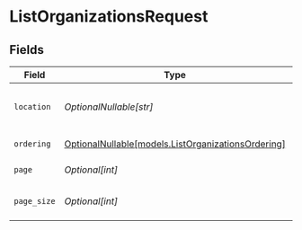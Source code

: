 # ListOrganizationsRequest


## Fields

| Field                                                                                        | Type                                                                                         | Required                                                                                     | Description                                                                                  | Example                                                                                      |
| -------------------------------------------------------------------------------------------- | -------------------------------------------------------------------------------------------- | -------------------------------------------------------------------------------------------- | -------------------------------------------------------------------------------------------- | -------------------------------------------------------------------------------------------- |
| `location`                                                                                   | *OptionalNullable[str]*                                                                      | :heavy_minus_sign:                                                                           | Location of the organization                                                                 | United States of America                                                                     |
| `ordering`                                                                                   | [OptionalNullable[models.ListOrganizationsOrdering]](../models/listorganizationsordering.md) | :heavy_minus_sign:                                                                           | Ordering field                                                                               |                                                                                              |
| `page`                                                                                       | *Optional[int]*                                                                              | :heavy_minus_sign:                                                                           | Page number                                                                                  |                                                                                              |
| `page_size`                                                                                  | *Optional[int]*                                                                              | :heavy_minus_sign:                                                                           | Number of items per page                                                                     |                                                                                              |